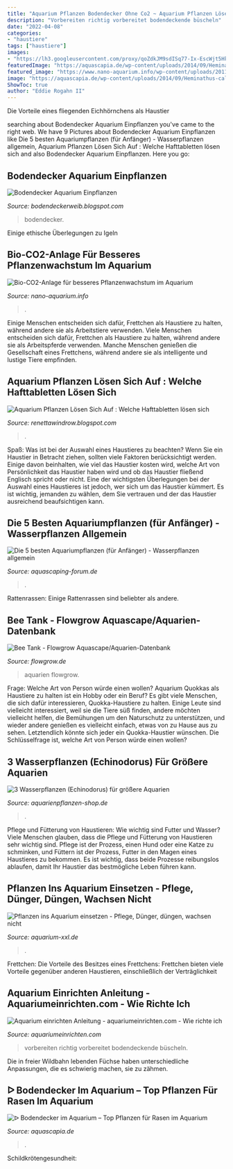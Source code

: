 ```yaml
---
title: "Aquarium Pflanzen Bodendecker Ohne Co2 ~ Aquarium Pflanzen Lösen Sich Auf : Welche Hafttabletten Lösen Sich"
description: "Vorbereiten richtig vorbereitet bodendeckende büscheln"
date: "2022-04-08"
categories:
- "haustiere"
tags: ["haustiere"]
images:
- "https://lh3.googleusercontent.com/proxy/qoZdkJM9sdISq77-Ix-EscWjt5HkDYvVSd0NslZ5TmKTHq3p3CVAfAMQJMx0J-oWexWtKDg5yvnG8tK-SXpnr2u9ZbpNe-3E4ckHHKzk4nyCMKoF_UEWHjqyErbOr9aaBXbBbXGI=s0-d"
featuredImage: "https://aquascapia.de/wp-content/uploads/2014/09/Heminathus-callitrichoides-cuba-vordergrund.jpg"
featured_image: "https://www.nano-aquarium.info/wp-content/uploads/2011/12/nano-aquarium-zwerggarnelen-1024x682.jpg"
image: "https://aquascapia.de/wp-content/uploads/2014/09/Heminathus-callitrichoides-cuba-vordergrund.jpg"
ShowToc: true
author: "Eddie Rogahn II"
---
```



Die Vorteile eines fliegenden Eichhörnchens als Haustier

	

		
searching about Bodendecker Aquarium Einpflanzen you've came to the right web. We have 9 Pictures about Bodendecker Aquarium Einpflanzen like Die 5 besten Aquariumpflanzen (für Anfänger) - Wasserpflanzen allgemein, Aquarium Pflanzen Lösen Sich Auf : Welche Hafttabletten lösen sich and also Bodendecker Aquarium Einpflanzen. Here you go:
		
    
## Bodendecker Aquarium Einpflanzen

<img loading=lazy src="https://lh3.googleusercontent.com/proxy/rJYATFFiFrD7FrbkVcxKvKaPfHnIMhZV4C5OON4kDFl9Y2BkWY9UgB3nD4ZoKagzMKdz22Bt_s4piyQopPfI_rU02DvXURUiFdrl4V8zpQsUKlJjZ1dgBxFJ5WmGh__wRngW=w1200-h630-p-k-no-nu" onerror="this.onerror=null;this.src='https://tse1.mm.bing.net/th?id=OIP.uE_p7LEIVx7MIdfJWsaKzwHaD5&amp;pid=15.1';" alt="Bodendecker Aquarium Einpflanzen">

_Source: bodendeckerweib.blogspot.com_

>bodendecker. 

	

Einige ethische Überlegungen zu Igeln

    
## Bio-CO2-Anlage Für Besseres Pflanzenwachstum Im Aquarium

<img loading=lazy src="https://www.nano-aquarium.info/wp-content/uploads/2011/12/nano-aquarium-zwerggarnelen-1024x682.jpg" onerror="this.onerror=null;this.src='https://tse4.mm.bing.net/th?id=OIP.ytJu8rSXoMEdGF0hhTwLkgHaE7&amp;pid=15.1';" alt="Bio-CO2-Anlage für besseres Pflanzenwachstum im Aquarium">

_Source: nano-aquarium.info_

>. 

	

Einige Menschen entscheiden sich dafür, Frettchen als Haustiere zu halten, während andere sie als Arbeitstiere verwenden.
Viele Menschen entscheiden sich dafür, Frettchen als Haustiere zu halten, während andere sie als Arbeitspferde verwenden. Manche Menschen genießen die Gesellschaft eines Frettchens, während andere sie als intelligente und lustige Tiere empfinden.

    
## Aquarium Pflanzen Lösen Sich Auf : Welche Hafttabletten Lösen Sich

<img loading=lazy src="https://lh3.googleusercontent.com/proxy/qoZdkJM9sdISq77-Ix-EscWjt5HkDYvVSd0NslZ5TmKTHq3p3CVAfAMQJMx0J-oWexWtKDg5yvnG8tK-SXpnr2u9ZbpNe-3E4ckHHKzk4nyCMKoF_UEWHjqyErbOr9aaBXbBbXGI=s0-d" onerror="this.onerror=null;this.src='https://tse1.mm.bing.net/th?id=OIP._ITmvOTd3UHd5GehIVy9fgHaCi&amp;pid=15.1';" alt="Aquarium Pflanzen Lösen Sich Auf : Welche Hafttabletten lösen sich">

_Source: renettawindrow.blogspot.com_

>. 

	

Spaß: Was ist bei der Auswahl eines Haustieres zu beachten?
Wenn Sie ein Haustier in Betracht ziehen, sollten viele Faktoren berücksichtigt werden. Einige davon beinhalten, wie viel das Haustier kosten wird, welche Art von Persönlichkeit das Haustier haben wird und ob das Haustier fließend Englisch spricht oder nicht. Eine der wichtigsten Überlegungen bei der Auswahl eines Haustieres ist jedoch, wer sich um das Haustier kümmert. Es ist wichtig, jemanden zu wählen, dem Sie vertrauen und der das Haustier ausreichend beaufsichtigen kann.

    
## Die 5 Besten Aquariumpflanzen (für Anfänger) - Wasserpflanzen Allgemein

<img loading=lazy src="http://www.aquascaping-forum.de/wcf/images/photos/thumbnails/large/photo-2491-e62653e5.jpg" onerror="this.onerror=null;this.src='https://tse4.mm.bing.net/th?id=OIP.cNzt49vDZOciRC4f95AAZwHaA-&amp;pid=15.1';" alt="Die 5 besten Aquariumpflanzen (für Anfänger) - Wasserpflanzen allgemein">

_Source: aquascaping-forum.de_

>. 

	

Rattenrassen: Einige Rattenrassen sind beliebter als andere.

    
## Bee Tank - Flowgrow Aquascape/Aquarien-Datenbank

<img loading=lazy src="https://www.flowgrow.de/db/images/aquarien/detail/bee-tank-5856bdab0c0a7.jpg" onerror="this.onerror=null;this.src='https://tse1.mm.bing.net/th?id=OIP.sUgH4csSSig9NesRyqYfDwHaE8&amp;pid=15.1';" alt="Bee Tank - Flowgrow Aquascape/Aquarien-Datenbank">

_Source: flowgrow.de_

>aquarien flowgrow. 

	

Frage: Welche Art von Person würde einen wollen?
Aquarium Quokkas als Haustiere zu halten ist ein Hobby oder ein Beruf?
Es gibt viele Menschen, die sich dafür interessieren, Quokka-Haustiere zu halten. Einige Leute sind vielleicht interessiert, weil sie die Tiere süß finden, andere möchten vielleicht helfen, die Bemühungen um den Naturschutz zu unterstützen, und wieder andere genießen es vielleicht einfach, etwas von zu Hause aus zu sehen. Letztendlich könnte sich jeder ein Quokka-Haustier wünschen. Die Schlüsselfrage ist, welche Art von Person würde einen wollen?

    
## 3 Wasserpflanzen (Echinodorus) Für Größere Aquarien

<img loading=lazy src="https://www.aquarienpflanzen-shop.de/media/image/product/239/lg/3-wasserpflanzen-echinodorus-fuer-groessere-aquarien.jpg" onerror="this.onerror=null;this.src='https://tse3.mm.bing.net/th?id=OIP.ceT6_bNq5dA0N9i-xTsWLwHaHa&amp;pid=15.1';" alt="3 Wasserpflanzen (Echinodorus) für größere Aquarien">

_Source: aquarienpflanzen-shop.de_

>. 

	

Pflege und Fütterung von Haustieren: Wie wichtig sind Futter und Wasser?
Viele Menschen glauben, dass die Pflege und Fütterung von Haustieren sehr wichtig sind. Pflege ist der Prozess, einen Hund oder eine Katze zu schminken, und Füttern ist der Prozess, Futter in den Magen eines Haustieres zu bekommen. Es ist wichtig, dass beide Prozesse reibungslos ablaufen, damit Ihr Haustier das bestmögliche Leben führen kann.

    
## Pflanzen Ins Aquarium Einsetzen - Pflege, Dünger, Düngen, Wachsen Nicht

<img loading=lazy src="http://www.aquarium-xxl.de/files/pflanzen-einsetzen-aquarium.jpg" onerror="this.onerror=null;this.src='https://tse2.mm.bing.net/th?id=OIP.ecGaBgR_X4ZKhSWLDwKqBgAAAA&amp;pid=15.1';" alt="Pflanzen ins Aquarium einsetzen - Pflege, Dünger, düngen, wachsen nicht">

_Source: aquarium-xxl.de_

>. 

	

Frettchen: Die Vorteile des Besitzes eines Frettchens: Frettchen bieten viele Vorteile gegenüber anderen Haustieren, einschließlich der Verträglichkeit

    
## Aquarium Einrichten Anleitung - Aquariumeinrichten.com - Wie Richte Ich

<img loading=lazy src="http://www.aquariumeinrichten.com/content/image/px1200-content/aquarium-pflanzen-vorbereiten.jpg" onerror="this.onerror=null;this.src='https://tse1.mm.bing.net/th?id=OIP.YaAcOPzj0yoTp83AnrkF7gHaEU&amp;pid=15.1';" alt="Aquarium einrichten Anleitung - aquariumeinrichten.com - Wie richte ich">

_Source: aquariumeinrichten.com_

>vorbereiten richtig vorbereitet bodendeckende büscheln. 

	

Die in freier Wildbahn lebenden Füchse haben unterschiedliche Anpassungen, die es schwierig machen, sie zu zähmen.

    
## ᐅ Bodendecker Im Aquarium – Top Pflanzen Für Rasen Im Aquarium

<img loading=lazy src="https://aquascapia.de/wp-content/uploads/2014/09/Heminathus-callitrichoides-cuba-vordergrund.jpg" onerror="this.onerror=null;this.src='https://tse3.mm.bing.net/th?id=OIP.EDN18ITlLF2n7R2HD4yGngHaEG&amp;pid=15.1';" alt="ᐅ Bodendecker im Aquarium – Top Pflanzen für Rasen im Aquarium">

_Source: aquascapia.de_

>. 

	

Schildkrötengesundheit:

